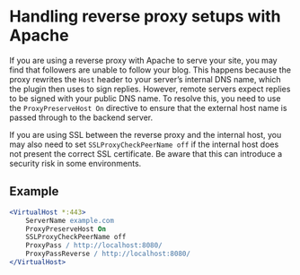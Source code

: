 # Handling reverse proxy setups with Apache

If you are using a reverse proxy with Apache to serve your site, you may find that followers are unable to follow your blog. This happens because the proxy rewrites the `Host` header to your server’s internal DNS name, which the plugin then uses to sign replies. However, remote servers expect replies to be signed with your public DNS name. To resolve this, you need to use the `ProxyPreserveHost On` directive to ensure that the external host name is passed through to the backend server.

If you are using SSL between the reverse proxy and the internal host, you may also need to set `SSLProxyCheckPeerName off` if the internal host does not present the correct SSL certificate. Be aware that this can introduce a security risk in some environments.

## Example

```apache
<VirtualHost *:443>
    ServerName example.com
    ProxyPreserveHost On
    SSLProxyCheckPeerName off
    ProxyPass / http://localhost:8080/
    ProxyPassReverse / http://localhost:8080/
</VirtualHost>
```
